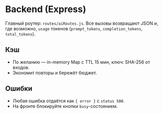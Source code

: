 # Backend (Express)

Главный роутер: `routes/aiRoutes.js`. Все вызовы возвращают JSON и, где возможно, `usage` токенов (`prompt_tokens`, `completion_tokens`, `total_tokens`).

## Кэш
- По желанию — in-memory Map с TTL 15 мин, ключ: SHA-256 от входов.
- Экономит повторы и бережёт бюджет.

## Ошибки
- Любая ошибка отдаётся как `{ error }` с `status 500`.
- На фронте блокируйте кнопки `busy`-состоянием.
